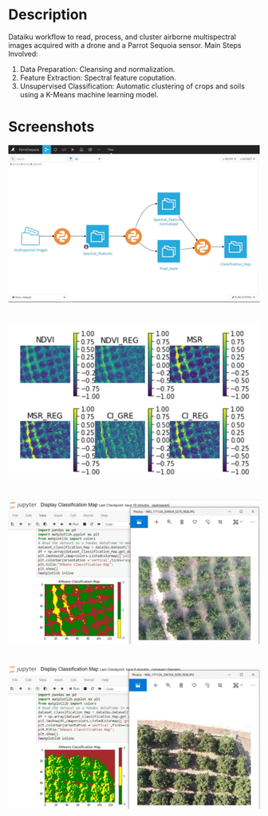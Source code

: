 # Description
Dataiku workflow to read, process, and cluster airborne multispectral images acquired with a drone and a Parrot Sequoia sensor.
Main Steps Involved:
1. Data Preparation: Cleansing and normalization.
2. Feature Extraction: Spectral feature coputation.
3. Unsupervised Classification: Automatic clustering of crops and soils using a K-Means machine learning model.
# Screenshots
![Computational Workflow in Dataiku](Screenshots/Capture3.JPG)
#
![Spectral Feature Computation](Screenshots/Capture8.JPG)
#
![K-means Clustering](Screenshots/Capture6.JPG)
#
![K-means Clustering2](Screenshots/Capture5.JPG)
